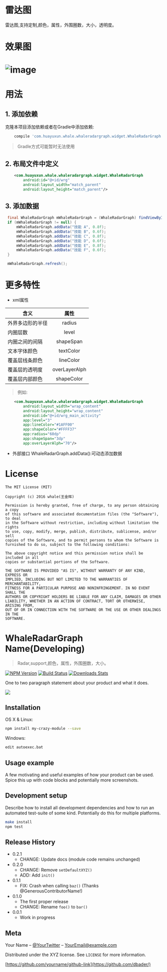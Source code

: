 # 雷达图
雷达图,支持定制,颜色，属性，外围圈数，大小，透明度。

# 效果图
# ![image](https://github.com/kinghui/WhaleRadarGraph/image/Screenshots.png "效果图")

# 用法
## 1. 添加依赖
克隆本项目添加依赖或者在Gradle中添加依赖:
```gradle
    compile 'com.huayuxun.whale.whaleradargraph.widget.WhaleRadarGraph'
```
 > Gradle方式可能暂时无法使用

## 2. 布局文件中定义
```xml
    <com.huayuxun.whale.whaleradargraph.widget.WhaleRadarGraph
        android:id="@+id/wrg"
        android:layout_width="match_parent"
        android:layout_height="match_parent"/>
```

## 3. 添加数据
```java
 final WhaleRadarGraph mWhaleRadarGraph = (WhaleRadarGraph) findViewById(R.id.wrg);
 if (mWhaleRadarGraph != null) {
     mWhaleRadarGraph.addData("技能 A", 0.8f);
     mWhaleRadarGraph.addData("技能 B", 0.6f);
     mWhaleRadarGraph.addData("技能 C", 0.8f);
     mWhaleRadarGraph.addData("技能 D", 0.6f);
     mWhaleRadarGraph.addData("技能 E", 0.8f);
     mWhaleRadarGraph.addData("技能 F", 0.6f);
 }

 mWhaleRadarGraph.refresh();
```

# 更多特性
 -  xml属性

| 含义          | 属性          |
| ------------- |:-------------:|
|外界多边形的半径       |radius       |
|内圈层数     | level  |
|内圈之间的间隔   |shapeSpan   |
|文本字体颜色   |textColor       |
|覆盖层线条颜色 | lineColor|
|覆盖层的透明度       |overLayerAlph      |
|覆盖层内部颜色 |shapeColor|

> 例如:
```xml
    <com.huayuxun.whale.whaleradargraph.widget.WhaleRadarGraph
        android:layout_width="wrap_content"
        android:layout_height="wrap_content"
        android:id="@+id/wrg_main_activity"
        app:level="3"
        app:lineColor="#1AFF00"
        app:shapeColor="#FFFF37"
        app:radius="60dp"
        app:shapeSpan="3dp"
        app:overLayerAlph="70"/>
```

- 外部接口
WhaleRadarGraph.addData():可动态添加数据

# License
    The MIT License (MIT)

    Copyright (c) 2016 whale(王金辉)

    Permission is hereby granted, free of charge, to any person obtaining a copy
    of this software and associated documentation files (the "Software"), to deal
    in the Software without restriction, including without limitation the rights
    to use, copy, modify, merge, publish, distribute, sublicense, and/or sell
    copies of the Software, and to permit persons to whom the Software is
    furnished to do so, subject to the following conditions:

    The above copyright notice and this permission notice shall be included in all
    copies or substantial portions of the Software.

    THE SOFTWARE IS PROVIDED "AS IS", WITHOUT WARRANTY OF ANY KIND, EXPRESS OR
    IMPLIED, INCLUDING BUT NOT LIMITED TO THE WARRANTIES OF MERCHANTABILITY,
    FITNESS FOR A PARTICULAR PURPOSE AND NONINFRINGEMENT. IN NO EVENT SHALL THE
    AUTHORS OR COPYRIGHT HOLDERS BE LIABLE FOR ANY CLAIM, DAMAGES OR OTHER
    LIABILITY, WHETHER IN AN ACTION OF CONTRACT, TORT OR OTHERWISE, ARISING FROM,
    OUT OF OR IN CONNECTION WITH THE SOFTWARE OR THE USE OR OTHER DEALINGS IN THE
    SOFTWARE.


# WhaleRadarGraph Name(Developing)
> Radar,support,颜色，属性，外围圈数，大小。

[![NPM Version][npm-image]][npm-url]
[![Build Status][travis-image]][travis-url]
[![Downloads Stats][npm-downloads]][npm-url]

One to two paragraph statement about your product and what it does.

![](header.png)

## Installation

OS X & Linux:

```sh
npm install my-crazy-module --save
```

Windows:

```sh
edit autoexec.bat
```

## Usage example

A few motivating and useful examples of how your product can be used. Spice this up with code blocks and potentially more screenshots.

## Development setup

Describe how to install all development dependencies and how to run an automated test-suite of some kind. Potentially do this for multiple platforms.

```sh
make install
npm test
```

## Release History

* 0.2.1
    * CHANGE: Update docs (module code remains unchanged)
* 0.2.0
    * CHANGE: Remove `setDefaultXYZ()`
    * ADD: Add `init()`
* 0.1.1
    * FIX: Crash when calling `baz()` (Thanks @GenerousContributorName!)
* 0.1.0
    * The first proper release
    * CHANGE: Rename `foo()` to `bar()`
* 0.0.1
    * Work in progress

## Meta

Your Name – [@YourTwitter](https://twitter.com/dbader_org) – YourEmail@example.com

Distributed under the XYZ license. See ``LICENSE`` for more information.

[https://github.com/yourname/github-link](https://github.com/dbader/)

[npm-image]: https://img.shields.io/npm/v/datadog-metrics.svg?style=flat-square
[npm-url]: https://npmjs.org/package/datadog-metrics
[npm-downloads]: https://img.shields.io/npm/dm/datadog-metrics.svg?style=flat-square
[travis-image]: https://img.shields.io/travis/dbader/node-datadog-metrics/master.svg?style=flat-square
[travis-url]: https://travis-ci.org/dbader/node-datadog-metrics
